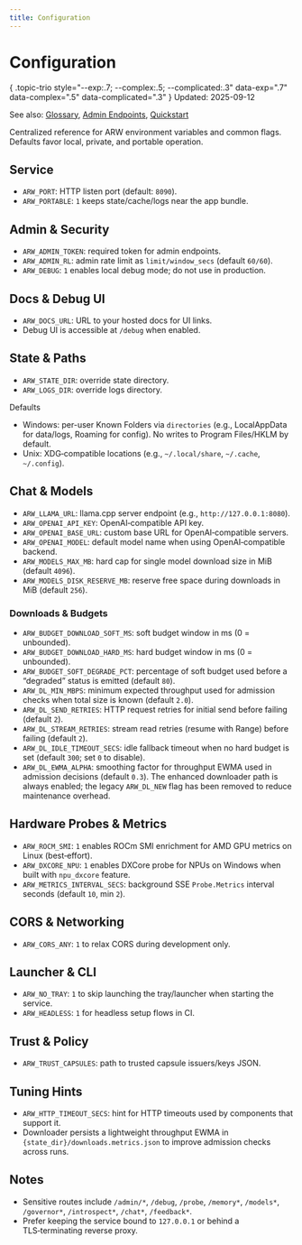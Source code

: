 ```yaml
---
title: Configuration
---
```


# Configuration
{ .topic-trio style="--exp:.7; --complex:.5; --complicated:.3" data-exp=".7" data-complex=".5" data-complicated=".3" }
Updated: 2025-09-12

See also: [Glossary](GLOSSARY.md), [Admin Endpoints](guide/admin_endpoints.md), [Quickstart](guide/quickstart.md)

Centralized reference for ARW environment variables and common flags. Defaults favor local, private, and portable operation.

## Service
- `ARW_PORT`: HTTP listen port (default: `8090`).
- `ARW_PORTABLE`: `1` keeps state/cache/logs near the app bundle.

## Admin & Security
- `ARW_ADMIN_TOKEN`: required token for admin endpoints.
- `ARW_ADMIN_RL`: admin rate limit as `limit/window_secs` (default `60/60`).
- `ARW_DEBUG`: `1` enables local debug mode; do not use in production.

## Docs & Debug UI
- `ARW_DOCS_URL`: URL to your hosted docs for UI links.
- Debug UI is accessible at `/debug` when enabled.

## State & Paths
- `ARW_STATE_DIR`: override state directory.
- `ARW_LOGS_DIR`: override logs directory.

Defaults
- Windows: per-user Known Folders via `directories` (e.g., LocalAppData for data/logs, Roaming for config). No writes to Program Files/HKLM by default.
- Unix: XDG‑compatible locations (e.g., `~/.local/share`, `~/.cache`, `~/.config`).

## Chat & Models
- `ARW_LLAMA_URL`: llama.cpp server endpoint (e.g., `http://127.0.0.1:8080`).
- `ARW_OPENAI_API_KEY`: OpenAI‑compatible API key.
- `ARW_OPENAI_BASE_URL`: custom base URL for OpenAI‑compatible servers.
- `ARW_OPENAI_MODEL`: default model name when using OpenAI‑compatible backend.
- `ARW_MODELS_MAX_MB`: hard cap for single model download size in MiB (default `4096`).
- `ARW_MODELS_DISK_RESERVE_MB`: reserve free space during downloads in MiB (default `256`).

### Downloads & Budgets
- `ARW_BUDGET_DOWNLOAD_SOFT_MS`: soft budget window in ms (0 = unbounded).
- `ARW_BUDGET_DOWNLOAD_HARD_MS`: hard budget window in ms (0 = unbounded).
- `ARW_BUDGET_SOFT_DEGRADE_PCT`: percentage of soft budget used before a “degraded” status is emitted (default `80`).
- `ARW_DL_MIN_MBPS`: minimum expected throughput used for admission checks when total size is known (default `2.0`).
- `ARW_DL_SEND_RETRIES`: HTTP request retries for initial send before failing (default `2`).
- `ARW_DL_STREAM_RETRIES`: stream read retries (resume with Range) before failing (default `2`).
- `ARW_DL_IDLE_TIMEOUT_SECS`: idle fallback timeout when no hard budget is set (default `300`; set `0` to disable).
- `ARW_DL_EWMA_ALPHA`: smoothing factor for throughput EWMA used in admission decisions (default `0.3`).
The enhanced downloader path is always enabled; the legacy `ARW_DL_NEW` flag has been removed to reduce maintenance overhead.

## Hardware Probes & Metrics
- `ARW_ROCM_SMI`: `1` enables ROCm SMI enrichment for AMD GPU metrics on Linux (best‑effort).
- `ARW_DXCORE_NPU`: `1` enables DXCore probe for NPUs on Windows when built with `npu_dxcore` feature.
- `ARW_METRICS_INTERVAL_SECS`: background SSE `Probe.Metrics` interval seconds (default `10`, min `2`).

## CORS & Networking
- `ARW_CORS_ANY`: `1` to relax CORS during development only.

## Launcher & CLI
- `ARW_NO_TRAY`: `1` to skip launching the tray/launcher when starting the service.
- `ARW_HEADLESS`: `1` for headless setup flows in CI.

## Trust & Policy
- `ARW_TRUST_CAPSULES`: path to trusted capsule issuers/keys JSON.

## Tuning Hints
- `ARW_HTTP_TIMEOUT_SECS`: hint for HTTP timeouts used by components that support it.
 - Downloader persists a lightweight throughput EWMA in `{state_dir}/downloads.metrics.json` to improve admission checks across runs.

## Notes
- Sensitive routes include `/admin/*`, `/debug`, `/probe`, `/memory*`, `/models*`, `/governor*`, `/introspect*`, `/chat*`, `/feedback*`.
- Prefer keeping the service bound to `127.0.0.1` or behind a TLS‑terminating reverse proxy.
